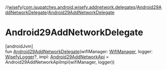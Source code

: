 //[wisefy](../../../index.md)/[com.isupatches.android.wisefy.addnetwork.delegates](../index.md)/[Android29AddNetworkDelegate](index.md)/[Android29AddNetworkDelegate](-android29-add-network-delegate.md)

# Android29AddNetworkDelegate

[androidJvm]\
fun [Android29AddNetworkDelegate](-android29-add-network-delegate.md)(wifiManager: [WifiManager](https://developer.android.com/reference/kotlin/android/net/wifi/WifiManager.html), logger: [WisefyLogger](../../com.isupatches.android.wisefy.shared.logging/-wisefy-logger/index.md)?, impl: [Android29AddNetworkApi](../-android29-add-network-api/index.md) = Android29AddNetworkApiImpl(wifiManager, logger))
